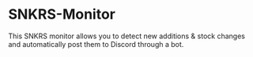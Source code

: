 # SNKRS-Monitor
This SNKRS monitor allows you to detect new additions &amp; stock changes and automatically post them to Discord through a bot.
